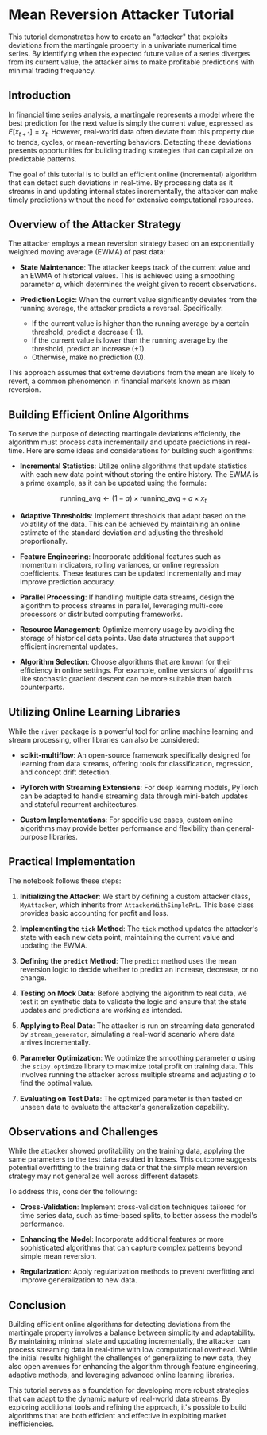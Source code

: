 # Mean Reversion Attacker Tutorial

This tutorial demonstrates how to create an "attacker" that exploits deviations from the martingale property in a univariate numerical time series. By identifying when the expected future value of a series diverges from its current value, the attacker aims to make profitable predictions with minimal trading frequency.

## Introduction

In financial time series analysis, a martingale represents a model where the best prediction for the next value is simply the current value, expressed as $E[x_{t+1}] = x_t$. However, real-world data often deviate from this property due to trends, cycles, or mean-reverting behaviors. Detecting these deviations presents opportunities for building trading strategies that can capitalize on predictable patterns.

The goal of this tutorial is to build an efficient online (incremental) algorithm that can detect such deviations in real-time. By processing data as it streams in and updating internal states incrementally, the attacker can make timely predictions without the need for extensive computational resources.

## Overview of the Attacker Strategy

The attacker employs a mean reversion strategy based on an exponentially weighted moving average (EWMA) of past data:

- **State Maintenance**: The attacker keeps track of the current value and an EWMA of historical values. This is achieved using a smoothing parameter $a$, which determines the weight given to recent observations.

- **Prediction Logic**: When the current value significantly deviates from the running average, the attacker predicts a reversal. Specifically:
  - If the current value is higher than the running average by a certain threshold, predict a decrease (-1).
  - If the current value is lower than the running average by the threshold, predict an increase (+1).
  - Otherwise, make no prediction (0).

This approach assumes that extreme deviations from the mean are likely to revert, a common phenomenon in financial markets known as mean reversion.

## Building Efficient Online Algorithms

To serve the purpose of detecting martingale deviations efficiently, the algorithm must process data incrementally and update predictions in real-time. Here are some ideas and considerations for building such algorithms:

- **Incremental Statistics**: Utilize online algorithms that update statistics with each new data point without storing the entire history. The EWMA is a prime example, as it can be updated using the formula:
  
$$\text{running\_avg} \leftarrow (1 - a) \times \text{running\_avg} + a \times x_t$$

- **Adaptive Thresholds**: Implement thresholds that adapt based on the volatility of the data. This can be achieved by maintaining an online estimate of the standard deviation and adjusting the threshold proportionally.

- **Feature Engineering**: Incorporate additional features such as momentum indicators, rolling variances, or online regression coefficients. These features can be updated incrementally and may improve prediction accuracy.

- **Parallel Processing**: If handling multiple data streams, design the algorithm to process streams in parallel, leveraging multi-core processors or distributed computing frameworks.

- **Resource Management**: Optimize memory usage by avoiding the storage of historical data points. Use data structures that support efficient incremental updates.

- **Algorithm Selection**: Choose algorithms that are known for their efficiency in online settings. For example, online versions of algorithms like stochastic gradient descent can be more suitable than batch counterparts.

## Utilizing Online Learning Libraries

While the `river` package is a powerful tool for online machine learning and stream processing, other libraries can also be considered:

- **scikit-multiflow**: An open-source framework specifically designed for learning from data streams, offering tools for classification, regression, and concept drift detection.

- **PyTorch with Streaming Extensions**: For deep learning models, PyTorch can be adapted to handle streaming data through mini-batch updates and stateful recurrent architectures.

- **Custom Implementations**: For specific use cases, custom online algorithms may provide better performance and flexibility than general-purpose libraries.

## Practical Implementation

The notebook follows these steps:

1. **Initializing the Attacker**: We start by defining a custom attacker class, `MyAttacker`, which inherits from `AttackerWithSimplePnL`. This base class provides basic accounting for profit and loss.

2. **Implementing the `tick` Method**: The `tick` method updates the attacker's state with each new data point, maintaining the current value and updating the EWMA.

3. **Defining the `predict` Method**: The `predict` method uses the mean reversion logic to decide whether to predict an increase, decrease, or no change.

4. **Testing on Mock Data**: Before applying the algorithm to real data, we test it on synthetic data to validate the logic and ensure that the state updates and predictions are working as intended.

5. **Applying to Real Data**: The attacker is run on streaming data generated by `stream_generator`, simulating a real-world scenario where data arrives incrementally.

6. **Parameter Optimization**: We optimize the smoothing parameter $a$ using the `scipy.optimize` library to maximize total profit on training data. This involves running the attacker across multiple streams and adjusting $a$ to find the optimal value.

7. **Evaluating on Test Data**: The optimized parameter is then tested on unseen data to evaluate the attacker's generalization capability.

## Observations and Challenges

While the attacker showed profitability on the training data, applying the same parameters to the test data resulted in losses. This outcome suggests potential overfitting to the training data or that the simple mean reversion strategy may not generalize well across different datasets.

To address this, consider the following:

- **Cross-Validation**: Implement cross-validation techniques tailored for time series data, such as time-based splits, to better assess the model's performance.

- **Enhancing the Model**: Incorporate additional features or more sophisticated algorithms that can capture complex patterns beyond simple mean reversion.

- **Regularization**: Apply regularization methods to prevent overfitting and improve generalization to new data.

## Conclusion

Building efficient online algorithms for detecting deviations from the martingale property involves a balance between simplicity and adaptability. By maintaining minimal state and updating incrementally, the attacker can process streaming data in real-time with low computational overhead. While the initial results highlight the challenges of generalizing to new data, they also open avenues for enhancing the algorithm through feature engineering, adaptive methods, and leveraging advanced online learning libraries.

This tutorial serves as a foundation for developing more robust strategies that can adapt to the dynamic nature of real-world data streams. By exploring additional tools and refining the approach, it's possible to build algorithms that are both efficient and effective in exploiting market inefficiencies.
